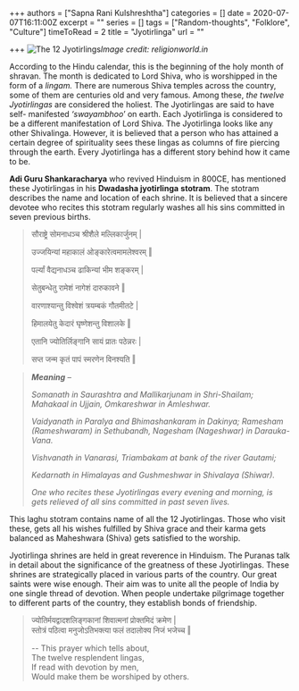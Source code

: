 +++
authors = ["Sapna Rani Kulshreshtha"]
categories = []
date = 2020-07-07T16:11:00Z
excerpt = ""
series = []
tags = ["Random-thoughts", "Folklore", "Culture"]
timeToRead = 2
title = "Jyotirlinga"
url = ""

+++
![The 12 Jyotirlings](/images/shankar-main.png "The 12 Jyotirlings")_Image credit: religionworld.in_

According to the Hindu calendar, this is the beginning of the holy month of shravan. The month is dedicated to Lord Shiva, who is worshipped in the form of a _lingam._ There are numerous Shiva temples across the country, some of them are centuries old and very famous. Among these, _the twelve Jyotirlingas_ are considered the holiest. The Jyotirlingas are said to have self- manifested _‘swayambhoo_’ on earth. Each Jyotirlinga is considered to be a different manifestation of Lord Shiva. The Jyotirlinga looks like any other Shivalinga. However, it is believed that a person who has attained a certain degree of spirituality sees these lingas as columns of fire piercing through the earth. Every Jyotirlinga has a different story behind how it came to be.

**Adi Guru Shankaracharya** who revived Hinduism in 800CE, has mentioned these Jyotirlingas in his **Dwadasha jyotirlinga** **stotram**. The stotram describes the name and location of each shrine. It is believed that a sincere devotee who recites this stotram regularly washes all his sins committed in seven previous births.

> सौराष्ट्रे सोमनाधञ्च श्रीशैले मल्लिकार्जुनम् |  
>
> उज्जयिन्यां महाकालं ओङ्कारेत्वमामलेश्वरम् ‖  
>
> पर्ल्यां वैद्यनाधञ्च ढाकिन्यां भीम शङ्करम् |  
>
> सेतुबन्धेतु रामेशं नागेशं दारुकावने ‖  
>
> वारणाश्यान्तु विश्वेशं त्रयम्बकं गौतमीतटे |  
>
> हिमालयेतु केदारं घृष्णेशन्तु विशालके ‖  
>
> एतानि ज्योतिर्लिङ्गानि सायं प्रातः पठेन्नरः |  
>
> सप्त जन्म कृतं पापं स्मरणेन विनश्यति ‖  

> **_Meaning_** _–_
>
> _Somanath in Saurashtra and Mallikarjunam in Shri-Shailam;   Mahakaal in Ujjain, Omkareshwar in Amleshwar._  
>
> _Vaidyanath in Paralya and Bhimashankaram in Dakinya;   Ramesham (Rameshwaram) in Sethubandh, Nagesham (Nageshwar) in Darauka-Vana._  
>
> _Vishvanath in Vanarasi, Triambakam at bank of the river Gautami;_  
>
>  _Kedarnath in Himalayas and Gushmeshwar in Shivalaya (Shiwar)._  
>
> _One who recites these Jyotirlingas every evening and morning, is gets relieved of all sins committed in past seven lives._

This laghu stotram contains name of all the 12 Jyotirlingas. Those who visit these, gets all his wishes fulfilled by Shiva grace and their karma gets balanced as Maheshwara (Shiva) gets satisfied to the worship.

Jyotirlinga shrines are held in great reverence in Hinduism. The Puranas talk in detail about the significance of the greatness of these Jyotirlingas. These shrines are strategically placed in various parts of the country. Our great saints were wise enough. Their aim was to unite all the people of India by one single thread of devotion. When people undertake pilgrimage together to different parts of the country, they establish bonds of friendship.

> ज्योतिर्मयद्वादशलिङ्गकानां शिवात्मनां प्रोक्तमिदं क्रमेण |  
> स्तोत्रं पठित्वा मनुजोऽतिभक्त्या फलं तदालोक्य निजं भजेच्च ‖
>
> \-- This prayer which tells about,  
> The twelve resplendent lingas,  
> If read with devotion by men,  
> Would make them be worshiped by others.